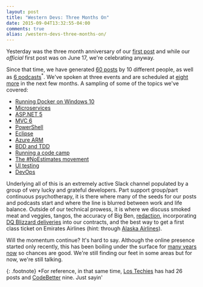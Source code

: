 ```yaml
---
layout: post
title: "Western Devs: Three Months On"
date: 2015-09-04T13:32:55-04:00
comments: true
alias: /western-devs-three-months-on/
---
```


Yesterday was the three month anniversary of our [first post][1] and while our *official* first post was on June 17, we're celebrating anyway. 

Since that time, we have generated [60 posts](http://www.westerndevs.com/posts/) by 10 different people, as well as [6 podcasts](http://www.westerndevs.com/podcasts/)<sup>*</sup>. We've spoken at three events and are scheduled at [eight more][4] in the next few months. A sampling of some of the topics we've covered:

* [Running Docker on Windows 10](http://www.westerndevs.com/getting-docker-running-on-windows-10/)
* [Microservices](http://www.westerndevs.com/microservices-a-gentle-introduction/)
* [ASP.NET 5](http://www.westerndevs.com/writing-custom-commands-for-dnx-with-asp-net-5-0/)
* [MVC 6](http://www.westerndevs.com/mvc-6-image-tag-helper/)
* [PowerShell](http://www.westerndevs.com/setting-up-an-iis-site-using-powershell/)
* [Eclipse](http://www.westerndevs.com/running-tomcat-apps-on-docker-through-eclipse/)
* [Azure ARM](http://www.westerndevs.com/using-azure-arm-to-deploy-a-docker-container/)
* [BDD and TDD](http://www.westerndevs.com/bdd-vs-tdd/)
* [Running a code camp](http://www.westerndevs.com/running-your-first-code-camp/)
* [The #NoEstimates movement](http://www.westerndevs.com/podcasts/podcast-no-estimates/)
* [UI testing](http://www.westerndevs.com/on-ui-testing/)
* [DevOps](http://www.westerndevs.com/podcasts/podcast-devops/)

Underlying all of this is an extremely active Slack channel populated by a group of very lucky and grateful developers. Part support group/part continuous psychotherapy, it is there where many of the seeds for our posts and podcasts start and where the line is blurred between work and life balance. Outside of our technical prowess, it is where we discuss smoked meat and veggies, tangos, the accuracy of Big Ben, [redaction](https://twitter.com/Dave_Paquette/status/626524178041024512), incorporating [DQ Blizzard deliveries](https://twitter.com/WesternDevs/status/618493359942860800) into our contracts, and the best way to get a first class ticket on Emirates Airlines (hint: through [Alaska Airlines](http://onemileatatime.boardingarea.com/2015/08/03/alaska-emirates-first-class/)).

Will the momentum continue? It's hard to say. Although the online presence started only recently, this has been boiling under the surface for [many years now](http://www.westerndevs.com/whoweare/) so chances are good. We're still finding our feet in some areas but for now, we're still talking.

{: .footnote}
*For reference, in that same time, [Los Techies][2] has had 26 posts and [CodeBetter][3] nine. Just sayin' <span class="fa fa-smile-o"></span>

[1]: http://www.westerndevs.com/mvc-6-cache-tag-helper/
[2]: http://lostechies.com
[3]: http://codebetter.com
[4]: http://www.westerndevs.com/wherewellbe/